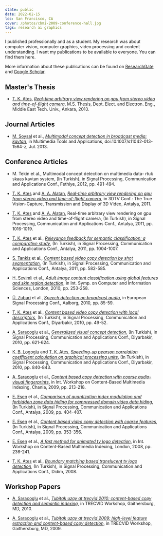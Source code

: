 ```yaml
---
state: public
date: 2022-02-15
loc: San Francisco, CA
cover: /photos/cbmi-2009-conference-hall.jpg
tags: research ai graphics
---
```


I published professionally and as a student. My research was about computer vision, computer graphics, video processing and content understanding. I want my publications to be available to everyone. You can find them here.

More information about these publications can be found on [ResearchGate](https://www.researchgate.net/profile/Tugrul-Ates) and [Google Scholar](https://scholar.google.com/citations?user=ZdYOsOwAAAAJ).

## Master's Thesis

- [T. K. Ates], [_Real-time arbitrary view rendering on gpu from stereo video and time-of-flight camera_](real-time-arbitrary-view-rendering-on-gpu-from-stereo-video-and-time-of-flight-camera.pdf), M.S. Thesis, Dept. Elect. and Electron. Eng., Middle East Tech. Univ., Ankara, 2010.

## Journal Articles

- [M. Soysal] et al., [_Multimodal concept detection in broadcast media: kavtan_](multimodal-concept-detection-in-broadcast-media-kavtan.pdf), in Multimedia Tools and Applications, doi:10.1007/s11042-013-1564-z, Jul. 2013.

## Conference Articles

- M. Tekin et al., Multimodal concept detection on multimedia data- rtuk skaas kavtan system, (In Turkish), in Signal Processing, Communication and Applications Conf., Fethiye, 2012, pp. 491-494.

- [T. K. Ates] and [A. A. Alatan], [_Real-time arbitrary view rendering on gpu from stereo video and time-of-flight camera_](real-time-arbitrary-view-rendering-on-gpu-from-stereo-video-and-time-of-flight-camera-3dtv.pdf), in 3DTV Conf.: The True Vision-Capture, Transmission and Display of 3D Video, Antalya, 2011.

- [T. K. Ates] and [A. A. Alatan], Real-time arbitrary view rendering on gpu from stereo video and time-of-flight camera, (In Turkish), in Signal Processing, Communication and Applications Conf., Antalya, 2011, pp. 1016-1019.

- [T. K. Ates] et al., [_Relevance feedback for semantic classification: a comparative study_](relevance-feedback-for-semantic-classification-a-comparative-study.pdf), (In Turkish), in Signal Processing, Communication and Applications Conf., Antalya, 2011, pp. 1004-1007.

- [S. Tankiz] et al., [_Content based video copy detection by shot segmentation_](content-based-video-copy-detection-by-shot-segmentation.pdf), (In Turkish), in Signal Processing, Communication and Applications Conf., Antalya, 2011, pp. 582-585.

- [H. Sevimli] et al., [_Adult image content classification using global features and skin region detection_](adult-image-content-classification-using-global-features-and-skin-region-detection.pdf), in Int. Symp. on Computer and Information Sciences, London, 2010, pp. 253-258.

- [Ü. Zubari] et al., [_Speech detection on broadcast audio_](speech-detection-on-broadcast-audio.pdf), in European Signal Processing Conf., Aalborg, 2010, pp. 85-59.

- [T. K. Ates] et al., [_Content based video copy detection with local descriptors_](content-based-video-copy-detection-with-local-descriptors.pdf), (In Turkish), in Signal Processing, Communication and Applications Conf., Diyarbakir, 2010, pp. 49-52.

- [A. Saracoglu] et al., [_Generalized visual concept detection_](generalized-visual-concept-detection.pdf), (In Turkish), in Signal Processing, Communication and Applications Conf., Diyarbakir, 2010, pp. 621-624.

- [K. B. Logoglu] and [T. K. Ates], [_Speeding-up pearson correlation coefficient calculation on graphical processing units_](speeding-up-pearson-correlation-coefficient-calculation-on-graphical-processing-units.pdf), (In Turkish), in Signal Processing, Communication and Applications Conf., Diyarbakir, 2010, pp. 840-843.

- [A. Saracoglu] et al., [_Content based copy detection with coarse audio-visual fingerprints_](content-based-copy-detection-with-coarse-audio-visual-fingerprints.pdf), in Int. Workshop on Content-Based Multimedia Indexing, Chania, 2009, pp. 213-218.

- [E. Esen] et al., [_Comparison of quantization index modulation and forbidden zone data hiding for compressed domain video data hiding_](comparison-of-quantization-index-modulation-and-forbidden-zone-data-hiding-for-compressed-domain-video-data-hiding.pdf), (In Turkish), in Signal Processing, Communication and Applications Conf., Antalya, 2009, pp. 404-407.

- [E. Esen] et al., [_Content based video copy detection with coarse features_](content-based-video-copy-detection-with-coarse-features.pdf), (In Turkish), in Signal Processing, Communication and Applications Conf., Antalya, 2009, pp. 353-356.

- [E. Esen] et al., [_A fast method for animated tv logo detection_](a-fast-method-for-animated-tv-logo-detection.pdf), in Int. Workshop on Content-Based Multimedia Indexing, London, 2008, pp. 236-241.

- [T. K. Ates] et al., [_Boundary matching based translucent tv logo detection_](boundary-matching-based-translucent-tv-logo-detection.pdf), (In Turkish), in Signal Processing, Communication and Applications Conf., Didim, 2008.

## Workshop Papers

- [A. Saracoglu] et al., [_Tubitak uzay at trecvid 2010: content-based copy detection and semantic indexing_](tubitak-uzay-at-trecvid-2010-content-based-copy-detection-and-semantic-indexing.pdf), in TRECVID Workshop, Gaithersburg, MD, 2010.

- [A. Saracoglu] et al., [_Tubitak uzay at trecvid 2009: high-level feature extraction and content-based copy detection_](tubitak-uzay-at-trecvid-2009-high-level-feature-extraction-and-content-based-copy-detection.pdf), in TRECVID Workshop, Gaithersburg, MD, 2009.

[t. k. ates]: /
[a. a. alatan]: https://eee.metu.edu.tr/personel/aydin-alatan
[e. esen]: https://www.linkedin.com/in/ersin-esen-8b99051a0/
[a. saracoglu]: https://www.linkedin.com/in/ahmetsaracoglu/
[m. soysal]: https://www.linkedin.com/in/medeni-soysal-25974643/
[k. b. logoglu]: https://www.linkedin.com/in/berkerlogoglu/
[ü. zubari]: https://www.linkedin.com/in/%C3%BCnal-zubari-768a60b8/
[h. sevimli]: https://www.linkedin.com/in/hakan-sevimli/
[s. tankiz]: https://www.linkedin.com/in/seda-tankiz-8454b53b/
